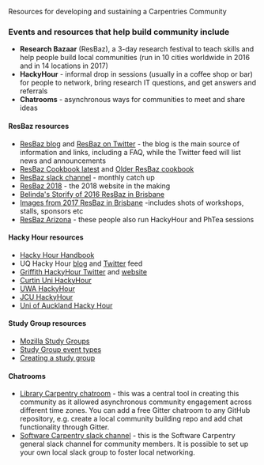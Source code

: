 Resources for developing and sustaining a Carpentries Community

### Events and resources that help build community include 

- **Research Bazaar** (ResBaz), a 3-day research festival 
to teach skills and help people build local communities (run in 10 cities worldwide in 2016 and in 14 locations in 2017)
- **HackyHour** - informal drop in sessions (usually in a coffee shop or bar) for people to network, bring research IT questions, and get answers and referrals
- **Chatrooms** - asynchronous ways for communities to meet and share ideas
    
#### ResBaz resources

- [ResBaz blog](https://resbazblog.wordpress.com/author/resbaz/) and [ResBaz on Twitter](https://twitter.com/resbaz) - the blog is the main source of information and links, including a FAQ, while the Twitter feed will list news and announcements
- [ResBaz Cookbook latest](https://www.gitbook.com/book/heydejan/resbaz-cookbook/details)  and [Older ResBaz cookbook](https://github.com/resbaz/cookbook/wiki)
- [ResBaz slack channel](https://resbaz-team.slack.com/?redir=%2Fmessages%2Fgeneral) - monthly catch up 
- [ResBaz 2018](https://resbaz.github.io/resbaz2018/) - the 2018 website in the making
- [Belinda's Storify of 2016 ResBaz in Brisbane](https://storify.com/cloudaus/brisbane-research-bazaar)
- [Images from 2017 ResBaz in Brisbane](https://www.flickr.com/photos/100739735@N06/with/32743902091/) -includes shots of workshops, stalls, sponsors etc
- [ResBaz Arizona](https://twitter.com/resbazaz) - these people also run HackyHour and PhTea sessions


#### Hacky Hour resources

- [Hacky Hour Handbook](https://github.com/amandamiotto/HackyHourHandbook)
- UQ Hacky Hour [blog](https://hackyhourstluc.wordpress.com/) and [Twitter](https://twitter.com/hackyhourstluc) feed
- [Griffith HackyHour Twitter](https://twitter.com/hackyhourgu) and [website](https://hackyhourgriffith.wordpress.com/)
- [Curtin Uni HackyHour](https://twitter.com/CUHackyHour)
- [UWA HackyHour](https://twitter.com/HackyHourUWA)
- [JCU HackyHour](https://twitter.com/JCUHackyHour)
- [Uni of Auckland Hacky Hour](https://twitter.com/uoahackyhour)

#### Study Group resources

- [Mozilla Study Groups](https://science.mozilla.org/programs/studygroups)
- [Study Group event types](https://mozillascience.github.io/studyGroupHandbook/event-types.html)
- [Creating a study group](http://sarahlrstevens.info/communitybuild_combee/)

#### Chatrooms

- [Library Carpentry chatroom](https://gitter.im/LibraryCarpentry/Lobby) - this was a central tool in creating this community as it allowed asynchronous community engagement across different time zones. You can add a free Gitter chatroom to any GitHub repository, e.g. create a local community building repo and add chat functionality through Gitter.
- [Software Carpentry slack channel](https://swc-slack-invite.herokuapp.com/) - this is the Software Carpentry general slack channel for community members. It is possible to set up your own local slack group to foster local networking. 

